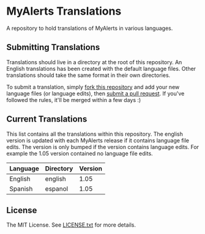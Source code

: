 # MyAlerts Translations

A repository to hold translations of MyAlerts in various languages.

## Submitting Translations

Translations should live in a directory at the root of this repository. An English translations has been created with the default language files. Other translations should take the same format in their own directories.

To submit a translation, simply [fork this repository](fork-a-repo) and add your new language files (or language edits), then [submit a pull request][using-pull-requests]. If you've followed the rules, it'll be merged within a few days :)

## Current Translations

This list contains all the translations within this repository. The english version is updated with each MyAlerts release if it contains language file edits. The version is only bumped if the version contains language edits. For example the 1.05 version contained no language file edits.

| Language | Directory | Version |
|----------|-----------|---------|
| English  | english   | 1.05    |
| Spanish  | espanol   | 1.05    |

## License

The MIT License. See [LICENSE.txt][license] for more details.

[fork-a-repo]: https://help.github.com/articles/fork-a-repo
[using-pull-requests]: https://help.github.com/articles/using-pull-requests
[license]: https://github.com/MyAlerts/Translations/blob/master/LICENSE.txt